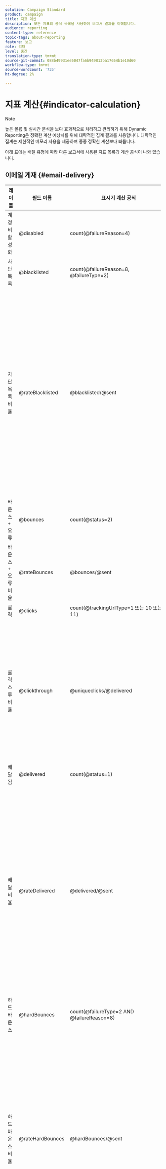 ```yaml
---
solution: Campaign Standard
product: campaign
title: 지표 계산
description: 모든 지표의 공식 목록을 사용하여 보고서 결과를 이해합니다.
audience: reporting
content-type: reference
topic-tags: about-reporting
feature: 보고
role: 리더
level: 중간
translation-type: tm+mt
source-git-commit: 088b49931ee5047fa6b949813ba17654b1e10d60
workflow-type: tm+mt
source-wordcount: '735'
ht-degree: 2%

---
```



# 지표 계산{#indicator-calculation}

>[!NOTE]
>
>높은 볼륨 및 실시간 분석을 보다 효과적으로 처리하고 관리하기 위해 Dynamic Reporting은 정확한 계산 예상치를 위해 대략적인 집계 결과를 사용합니다. 대략적인 집계는 제한적인 메모리 사용을 제공하며 종종 정확한 계산보다 빠릅니다.

아래 표에는 배달 유형에 따라 다른 보고서에 사용된 지표 목록과 계산 공식이 나와 있습니다.

## 이메일 게재 {#email-delivery}

<table> 
 <thead> 
  <tr> 
   <th> <strong>레이블</strong> <br /> </th> 
   <th> <strong>필드 이름</strong> <br /> </th> 
   <th> <strong>표시기 계산 공식</strong> <br /> </th> 
   <th> <strong>댓글</strong><br /> </th> 
  </tr> 
 </thead> 
 <tbody> 
  <tr> 
   <td> 계정 비활성화<br /> </td> 
   <td> @disabled<br /> </td> 
   <td> count(@failureReason=4)<br /> </td> 
   <td> </td> 
  </tr> 
  <tr> 
   <td> 차단 목록<br /> </td> 
   <td> @blacklisted<br /> </td> 
   <td> count(@failureReason=8, @failureType=2)<br /> </td> 
   <td> </td> 
  </tr> 
  <tr> 
   <td> 차단 목록 비율<br /> </td> 
   <td> @rateBlacklisted<br /> </td> 
   <td> @blacklisted/@sent<br /> </td> 
   <td> 비율 계산의 분모는 전송 횟수(배달됨 + 바운스 수)를 기반으로 합니다.<br /> </td> 
  </tr> 
  <tr> 
   <td> 바운스 + 오류<br /> </td> 
   <td> @bounces<br /> </td> 
   <td> count(@status=2)<br /> </td> 
   <td> </td> 
  </tr> 
  <tr> 
   <td> 바운스 + 오류 비율<br /> </td> 
   <td> @rateBounces<br /> </td> 
   <td> @bounces/@sent<br /> </td> 
   <td> </td> 
  </tr> 
  <tr> 
   <td> 클릭<br /> </td> 
   <td> @clicks<br /> </td> 
   <td> count(@trackingUrlType=1 또는 10 또는 11)<br /> </td> 
   <td> </td> 
  </tr> 
  <tr> 
   <td> 클릭스루 비율<br /> </td> 
   <td> @clickthrough<br /> </td> 
   <td> @uniqueclicks/@delivered<br /> </td> 
   <td> 비율 계산의 분모는 [배달됨]만 기반으로 합니다.<br /> </td> 
  </tr> 
  <tr> 
   <td> 배달됨<br /> </td> 
   <td> @delivered<br /> </td> 
   <td> count(@status=1)<br /> </td> 
   <td> </td> 
  </tr> 
  <tr> 
   <td> 배달 비율<br /> </td> 
   <td> @rateDelivered<br /> </td> 
   <td> @delivered/@sent<br /> </td> 
   <td> 비율 계산의 분모는 전송 횟수(배달됨 + 바운스 수)를 기반으로 합니다.<br /> </td> 
  </tr> 
  <tr> 
   <td> 하드 바운스<br /> </td> 
   <td> @hardBounces<br /> </td> 
   <td> count(@failureType=2 AND @failureReason=8)<br /> </td> 
   <td> </td> 
  </tr> 
  <tr> 
   <td> 하드 바운스 비율<br /> </td> 
   <td> @rateHardBounces<br /> </td> 
   <td> @hardBounces/@sent<br /> </td> 
   <td> 비율 계산의 분모는 전송 횟수(배달됨 + 바운스 수)를 기반으로 합니다.<br /> </td> 
  </tr> 
  <tr> 
   <td> 잘못된 도메인<br /> </td> 
   <td> @invalidDomain<br /> </td> 
   <td> count(@failureReason=2)<br /> </td> 
   <td> </td> 
  </tr> 
  <tr> 
   <td> 사서함 전체<br /> </td> 
   <td> @mailBoxFull<br /> </td> 
   <td> count(@failureReason=5)<br /> </td> 
   <td> </td> 
  </tr> 
  <tr> 
   <td> 미러 페이지<br /> </td> 
   <td> @mirrorPage<br /> </td> 
   <td> count(@trackingUrlType=6)<br /> </td> 
   <td> 비율 계산의 분모는 [배달됨]만 기반으로 합니다.<br /> </td> 
  </tr> 
  <tr> 
   <td> 미러 페이지 속도<br /> </td> 
   <td> @rateMirrorPage<br /> </td> 
   <td> @mirrorPage/@delivered<br /> </td> 
   <td> </td> 
  </tr> 
  <tr> 
   <td> 연결되지 않음<br /> </td> 
   <td> @notConnected<br /> </td> 
   <td> count(@failureReason=6)<br /> </td> 
   <td> </td> 
  </tr> 
  <tr> 
   <td> 열기<br /> </td> 
   <td> @uniqueOpens<br /> </td> 
   <td> count(@trackingUrlType=2 + unique(@trackingUrlType=1,2,3,6,10,11) - unique(@trackingUrlType=2))<br /> </td> 
   <td> </td> 
  </tr> 
  <tr> 
   <td> 열기 속도<br /> </td> 
   <td> @rateOpens<br /> </td> 
   <td> @opens/@delivered<br /> </td> 
   <td> 비율 계산의 분모는 [배달됨]만 기반으로 합니다.<br /> </td> 
  </tr> 
  <tr> 
   <td> 격리<br /> </td> 
   <td> @quarantine<br /> </td> 
   <td> isQuarantine=true<br /> </td> 
   <td> </td> 
  </tr> 
  <tr> 
   <td> 격리 비율<br /> </td> 
   <td> @rateQuarantine<br /> </td> 
   <td> @quarantine/@sent<br /> </td> 
   <td> 비율 계산의 분모는 전송 횟수(배달됨 + 바운스 수)를 기반으로 합니다.<br /> </td> 
  </tr>
  <tr> 
   <td> 거부됨<br /> </td> 
   <td> @rejected<br /> </td> 
   <td> count(@failureReason=20, @failureType=2)<br /> </td> 
   <td> </td> 
  </tr> 
  <tr> 
   <td> 거부된 속도<br /> </td> 
   <td> @rateRejected<br /> </td> 
   <td> @rejected/@sent<br /> </td> 
   <td> 비율 계산의 분모는 전송 횟수(배달됨 + 바운스 수)를 기반으로 합니다.<br /> </td> 
  </tr> 
  <tr> 
   <td> 처리됨/전송됨<br /> </td> 
   <td> @sent<br /> </td> 
   <td> @delivered + @bounces<br /> </td> 
   <td> </td> 
  </tr> 
  <tr> 
   <td> 소프트 바운스<br /> </td> 
   <td> @softBounces<br /> </td> 
   <td> count(@failureType=1)<br /> </td> 
   <td> </td> 
  </tr> 
  <tr> 
   <td> 소프트 바운스 비율<br /> </td> 
   <td> @rateSoftBounces<br /> </td> 
   <td> @softBounces/@sent<br /> </td> 
   <td> 비율 계산의 분모는 전송 횟수(배달됨 + 바운스 수)를 기반으로 합니다.<br /> </td> 
  </tr> 
  <tr> 
   <td> 고유 클릭<br /> </td> 
   <td> @uniqueclicks<br /> </td> 
   <td> ThetaSketch 개념을 사용하여 고유 클릭 수를 계산합니다. 자세한 내용은 이 <a href="https://docs.adobe.com/content/help/en/campaign-standard/using/reporting/about-reporting/troubleshooting.html#unique-open-clicks-no-match">예</a>.<br />를 참조하십시오. </td> 
   <td> </td> 
  </tr> 
  <tr> 
   <td> 고유 열기<br /> </td> 
   <td> @uniqueopens<br /> </td> 
   <td> unique(@trackingUrlType=1,2,3,6,10,11)<br /> </td> 
   <td> </td> 
  </tr> 
  <tr> 
   <td> 연결할 수 없습니다. <br /> </td> 
   <td> @unreachable<br /> </td> 
   <td> count(@failureReason=3)<br /> </td> 
   <td> </td> 
  </tr> 
  <tr> 
   <td> 구독 취소<br /> </td> 
   <td> @unsubscribes<br /> </td> 
   <td> count(@trackingUrlType=3)<br /> </td> 
   <td> </td> 
  </tr> 
  <tr> 
   <td> 구독 취소 비율<br /> </td> 
   <td> @rateUnsubscribes<br /> </td> 
   <td> @unsubscribes/@delivered<br /> </td> 
   <td> 비율 계산의 분모는 [배달됨]만 기반으로 합니다.<br /> </td> 
  </tr> 
  <tr> 
   <td> 사용자 알 수 없음<br /> </td> 
   <td> @unknownUser<br /> </td> 
   <td> count(@failureReason=1)<br /> </td> 
   <td> </td> 
  </tr> 
 </tbody> 
</table>

## 푸시 알림 게재 {#push-notification-delivery}

<table> 
 <thead> 
  <tr> 
   <th> <strong>레이블</strong> <br /> </th> 
   <th> <strong>필드 이름</strong> <br /> </th> 
   <th> <strong>표시기 계산 공식</strong> <br /> </th> 
  </tr> 
 </thead> 
 <tbody> 
  <tr> 
   <td> 처리됨/전송됨<br /> </td> 
   <td> @sent<br /> </td> 
   <td> @count(status=sent)<br /> </td> 
  </tr> 
  <tr> 
   <td> 배달됨<br /> </td> 
   <td> @delivered<br /> </td> 
   <td> @count(status=delivered)<br /> </td> 
  </tr> 
  <tr> 
   <td> 배달 비율<br /> </td> 
   <td> @rateDelivered<br /> </td> 
   <td> (@delivered/@sent)*100<br /> </td> 
  </tr> 
  <tr> 
   <td> 바운스 + 오류 비율<br /> </td> 
   <td> @rateBounces<br /> </td> 
   <td> (@delivered/@sent)*100<br /> </td> 
  </tr> 
  <tr> 
   <td> 열기<br /> </td> 
   <td> @opens<br /> </td> 
   <td> @count(status=open)<br /> </td> 
  </tr> 
  <tr> 
   <td> 열기 속도<br /> </td> 
   <td> @rateOpens<br /> </td> 
   <td> (@opens/@delivered)*100<br /> </td> 
  </tr> 
  <tr> 
   <td> 고유 열기<br /> </td> 
   <td> @uniqueopens<br /> </td> 
   <td> 고유 열기 횟수는 고유한 RecipientIds의 ThetaSketch 개념을 사용하여 계산됩니다. 자세한 내용은 이 <a href="https://docs.adobe.com/content/help/en/campaign-standard/using/reporting/about-reporting/troubleshooting.html#unique-open-clicks-no-match">예</a>.<br />를 참조하십시오. </td> 
  </tr> 
  <tr> 
   <td> 노출 횟수<br /> </td> 
   <td> @impressions<br /> </td> 
   <td> @count(status=delivered)<br /> </td> 
  </tr> 
  <tr> 
   <td> 고유 노출 횟수<br /> </td> 
   <td> @uniqueimpressions<br /> </td> 
   <td> @unique(@count(status=view)<br /> </td> 
  </tr> 
  <tr> 
   <td> 클릭<br /> </td> 
   <td> @clicks<br /> </td> 
   <td> @count(status=interact)<br /> </td> 
  </tr> 
  <tr> 
   <td> 고유 클릭<br /> </td> 
   <td> @uniqueclicks<br /> </td> 
   <td> ThetaSketch 개념을 사용하여 고유 클릭 수를 계산합니다. 자세한 내용은 이 <a href="https://docs.adobe.com/content/help/en/campaign-standard/using/reporting/about-reporting/troubleshooting.html#unique-open-clicks-no-match">예</a>.<br />를 참조하십시오. </td> 
  </tr> 
  <tr> 
   <td> 클릭스루 비율<br /> </td> 
   <td> @clickthrough<br /> </td> 
   <td> (@interact/@delivered)*100<br /> </td> 
  </tr> 
 </tbody> 
</table>

## 인앱 게재 {#in-app-delivery}

<table> 
 <thead> 
  <tr> 
   <th> <strong>레이블</strong> <br /> </th> 
   <th> <strong>필드 이름</strong> <br /> </th> 
   <th> <strong>표시기 계산 공식</strong> <br /> </th> 
   <th> <strong>댓글</strong><br /> </th> 
  </tr> 
 </thead> 
 <tbody> 
  <tr> 
   <td> 처리됨/전송됨<br /> </td> 
   <td> @sent<br /> </td> 
   <td> @count(status=sent)<br /> </td> 
   <td> sent=delivered<br /> </td> 
  </tr> 
  <tr> 
   <td> 배달됨<br /> </td> 
   <td> @delivered<br /> </td> 
   <td> @count(status=delivered)<br /> </td> 
   <td> deliver=sent<br /> </td> 
  </tr> 
  <tr> 
   <td> 노출 횟수<br /> </td> 
   <td> @impressions<br /> </td> 
   <td> @count(status=view) 또는 @count(status=button 1 클릭 + 단추 2 클릭 + 무시)<br /> </td> 
   <td> </td> 
  </tr> 
  <tr> 
   <td> 고유 노출 횟수<br /> </td> 
   <td> @uniqueimpressions<br /> </td> 
   <td> @unique(@count(status=view)<br /> </td> 
   <td> 캠페인 프로필(inAppProfile)</span> 템플릿을 기반으로 한 <span class="uicontrol">Target 사용자의 경우 사용자 = 수신자 ID입니다.<br /> 모바일 앱(inAppBroadcast)의 모든 사용자 <span class="uicontrol">와 모바일 프로파일(inApp) </span> 템플릿을 기반으로 한  <span class="uicontrol"> </span> Target 사용자를 Target의 경우 사용자, 모바일 앱 및 디바이스의 고유한 조합을 나타내는 사용자 = MC Id 또는 동등<br /> </span></td> 
  </tr> 
  <tr> 
   <td> 인앱 클릭 <br /> </td> 
   <td> @inappclicks<br /> </td> 
   <td> @count (status=click)<br /> </td> 
   <td> </td> 
  </tr> 
  <tr> 
   <td> 고유 인앱 클릭<br /> </td> 
   <td> @uniqueinapp<br /> </td> 
   <td> @unique(@count (status=clicks)<br /> </td> 
   <td> 캠페인 프로필(inAppProfile)</span> 템플릿을 기반으로 한 <span class="uicontrol">Target 사용자의 경우 사용자 = 수신자 ID입니다.<br /> 모바일 앱(inAppBroadcast)의 모든 사용자 <span class="uicontrol">와 모바일 프로파일(inApp) </span> 템플릿을 기반으로 한  <span class="uicontrol"> </span> Target 사용자를 Target의 경우 사용자, 모바일 앱 및 디바이스의 고유한 조합을 나타내는 사용자 = MC Id 또는 동등<br /> </span></td> 
  </tr> 
  <tr> 
   <td> 인앱 클릭스루 비율<br /> </td> 
   <td> @inappclickthrough<br /> </td> 
   <td> 단추 1 또는 단추 2/총 노출 횟수*100<br />에 대한 총 클릭 수 </td> 
   <td> </td> 
  </tr> 
  <tr> 
   <td> 인앱 해지<br /> </td> 
   <td> @dismissal<br /> </td> 
   <td> @count (status=close)<br /> </td> 
   <td> </td> 
  </tr> 
  <tr> 
   <td> 고유한 인앱 무시<br /> </td> 
   <td> @uniquedismissal<br /> </td> 
   <td> @unique(@count (status=close))<br /> </td> 
   <td> 캠페인 프로필(inAppProfile)</span> 템플릿을 기반으로 한 <span class="uicontrol">Target 사용자의 경우 사용자 = 수신자 ID입니다.<br /> 모바일 앱(inAppBroadcast)의 모든 사용자 <span class="uicontrol">와 모바일 프로파일(inApp) </span> 템플릿을 기반으로 한  <span class="uicontrol"> </span> Target 사용자를 Target의 경우 사용자, 모바일 앱 및 디바이스의 고유한 조합을 나타내는 사용자 = MC Id 또는 동등<br /> </span></td> 
  </tr> 
  <tr> 
   <td> 인앱 해촉률<br /> </td> 
   <td> @dismissalrate<br /> </td> 
   <td> 전체 닫기/총 노출 수*100<br /> </td> 
   <td> </td> 
  </tr> 
 </tbody> 
</table>

